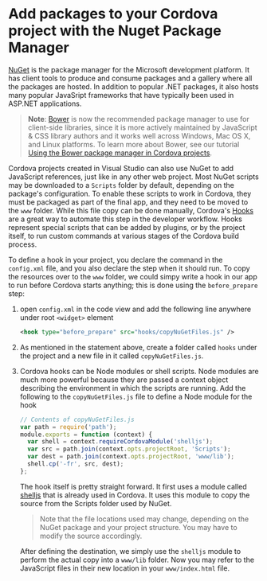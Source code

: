 <properties pageTitle="Add packages to your Cordova project with the Nuget Package Manager"
  description="This is an article on nuget tutorial"
  services=""
  documentationCenter=""
  authors="panarasi" />

# Add packages to your Cordova project with the Nuget Package Manager

[NuGet](https://www.nuget.org/) is the package manager for the Microsoft development platform. It has client tools to produce and consume packages and a gallery where all the packages are hosted. In addition to popular .NET packages, it also hosts many popular JavaSript frameworks that have typically been used in ASP.NET applications.

>**Note**: [Bower](http://www.bower.io) is now the recommended package manager to use for client-side libraries, since it is more actively maintained by JavaScript & CSS library authors and it works well across Windows, Mac OS X, and Linux platforms. To learn more about Bower, see our tutorial [Using the Bower package manager in Cordova projects](./tutorial-using-bower.md).

Cordova projects created in Visual Studio can also use NuGet to add JavaScript references, just like in any other web project. Most NuGet scripts may be downloaded to a `Scripts` folder by default, depending on the package's configuration. To enable these scripts to work in Cordova, they must be packaged as part of the final app, and they need to be moved to the `www` folder. While this file copy can be done manually, Cordova's [Hooks](http://cordova.apache.org/docs/en/edge/guide_appdev_hooks_index.md.html) are a great way to automate this step in the developer workflow. Hooks represent special scripts that can be added by plugins, or by the project itself, to run custom commands at various stages of the Cordova build process.

To define a hook in your project, you declare the command in the `config.xml` file, and you also declare the step when it should run.
To copy the resources over to the `www` folder, we could simpy write a hook in our app to run before Cordova starts anything; this is done using the `before_prepare` step:

1. open `config.xml` in the code view and add the following line anywhere under root `<widget>` element

    ```XML
    <hook type="before_prepare" src="hooks/copyNuGetFiles.js" />
    ```

2. As mentioned in the statement above, create a folder called `hooks` under the project and a new file in it called `copyNuGetFiles.js`.
3. Cordova hooks can be Node modules or shell scripts. Node modules are much more powerful because they are passed a context object describing the environment in which the scripts are running. Add the following to the `copyNuGetFiles.js` file to define a Node module for the hook

    ```JavaScript
    // Contents of copyNuGetFiles.js
    var path = require('path');
    module.exports = function (context) {
      var shell = context.requireCordovaModule('shelljs');
      var src = path.join(context.opts.projectRoot, 'Scripts');
      var dest = path.join(context.opts.projectRoot, 'www/lib');
      shell.cp('-fr', src, dest);
    };

    ```

    The hook itself is pretty straight forward. It first uses a module called [shelljs](https://www.npmjs.com/package/shelljs) that is already used in Cordova. It uses this module to copy the source from the Scripts folder used by NuGet.

    > Note that the file locations used may change, depending on the NuGet package and your project structure. You may have to modify the source accordingly.

    After defining the destination, we simply use the `shelljs` module to perform the actual copy into a `www/lib` folder. Now you may refer to the JavaScript files in their new location in your `www/index.html` file.
